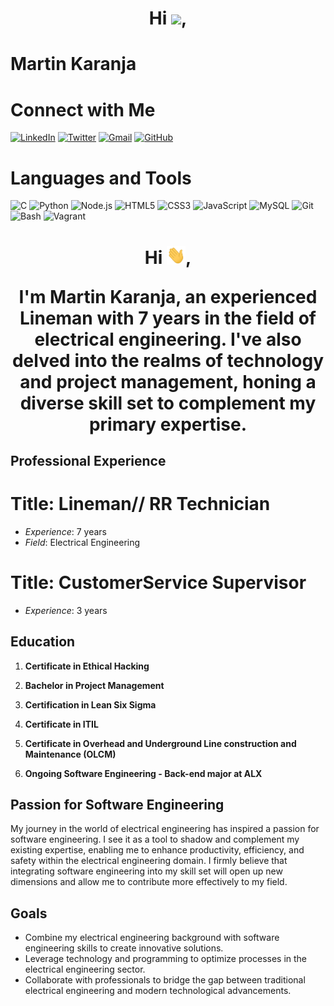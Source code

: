 <h1 align="center">Hi <img src= "https://pin.it/5BpgTVs" width="30px">,

# Martin Karanja

# Connect with Me

[![LinkedIn](https://img.shields.io/badge/LinkedIn-Connect-blue?style=for-the-badge&logo=linkedin)](https://www.linkedin.com/in/martin-karanja004)
[![Twitter](https://img.shields.io/badge/Twitter-Follow-blue?style=for-the-badge&logo=twitter)](https://twitter.com/)
[![Gmail](https://img.shields.io/badge/Gmail-Email-red?style=for-the-badge&logo=gmail)](mailto:martinkaranja92@gmail.com)
[![GitHub](https://img.shields.io/badge/GitHub-Profile-black?style=for-the-badge&logo=github)](https://github.com/kanja23)

# Languages and Tools

![C](https://img.shields.io/badge/C-00599C?style=for-the-badge&logo=c)
![Python](https://img.shields.io/badge/Python-3776AB?style=for-the-badge&logo=python)
![Node.js](https://img.shields.io/badge/Node.js-339933?style=for-the-badge&logo=node.js)
![HTML5](https://img.shields.io/badge/HTML5-E34F26?style=for-the-badge&logo=html5)
![CSS3](https://img.shields.io/badge/CSS3-1572B6?style=for-the-badge&logo=css3)
![JavaScript](https://img.shields.io/badge/JavaScript-F7DF1E?style=for-the-badge&logo=javascript)
![MySQL](https://img.shields.io/badge/MySQL-4479A1?style=for-the-badge&logo=mysql)
![Git](https://img.shields.io/badge/Git-F05032?style=for-the-badge&logo=git)
![Bash](https://img.shields.io/badge/Bash-4EAA25?style=for-the-badge&logo=gnu-bash)
![Vagrant](https://img.shields.io/badge/Vagrant-1563FF?style=for-the-badge&logo=vagrant)


<h1 align="center">Hi <img src="https://raw.githubusercontent.com/kanja23/kanja23/main/wave.gif" width="30px">,
  
I'm Martin Karanja, an experienced Lineman with 7 years in the field of electrical engineering. I've also delved into the realms of technology and project management, honing a diverse skill set to complement my primary expertise.

## Professional Experience
# Title: Lineman// RR Technician
- *Experience*: 7 years
- *Field*: Electrical Engineering

# Title: CustomerService Supervisor
- *Experience*: 3 years

## Education
1. **Certificate in Ethical Hacking**
2. **Bachelor in Project Management**
3. **Certification in Lean Six Sigma**
4. **Certificate in ITIL**
5. **Certificate in Overhead and Underground Line construction and Maintenance (OLCM)**

6. **Ongoing Software Engineering - Back-end major at ALX**

## Passion for Software Engineering
My journey in the world of electrical engineering has inspired a passion for software engineering. I see it as a tool to shadow and complement my existing expertise, enabling me to enhance productivity, efficiency, and safety within the electrical engineering domain. I firmly believe that integrating software engineering into my skill set will open up new dimensions and allow me to contribute more effectively to my field.

## Goals
- Combine my electrical engineering background with software engineering skills to create innovative solutions.
- Leverage technology and programming to optimize processes in the electrical engineering sector.
- Collaborate with professionals to bridge the gap between traditional electrical engineering and modern technological advancements.
